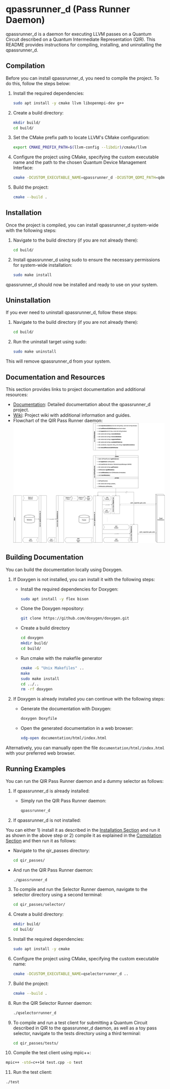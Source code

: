 # qpassrunner_d (Pass Runner Daemon)

qpassrunner_d is a daemon for executing LLVM passes on a Quantum Circuit described on a Quantum Intermediate Representation (QIR). This README provides instructions for compiling, installing, and uninstalling the qpassrunner_d.

## Compilation

Before you can install qpassrunner_d, you need to compile the project. To do this, follow the steps below:

1. Install the required dependencies:

   ```bash
   sudo apt install -y cmake llvm libopenmpi-dev g++
   ```

2. Create a build directory:
   ```bash
   mkdir build/
   cd build/
   ```

3. Set the CMake prefix path to locate LLVM's CMake configuration:
   ```bash
   export CMAKE_PREFIX_PATH=$(llvm-config --libdir)/cmake/llvm
   ```

4. Configure the project using CMake, specifying the custom executable name and the path to the chosen Quantum Device Management Interface:
   ```bash
   cmake -DCUSTOM_EXECUTABLE_NAME=qpassrunner_d -DCUSTOM_QDMI_PATH=qdmi ..
   ```

5. Build the project:
   ```bash
   cmake --build .
   ```

## Installation

Once the project is compiled, you can install qpassrunner_d system-wide with the following steps:

1. Navigate to the build directory (if you are not already there):
   ```bash
   cd build/
   ```

2. Install qpassrunner_d using sudo to ensure the necessary permissions for system-wide installation:
   ```bash
   sudo make install
   ```

qpassrunner_d should now be installed and ready to use on your system.

## Uninstallation

If you ever need to uninstall qpassrunner_d, follow these steps:

1. Navigate to the build directory (if you are not already there):
   ```bash
   cd build/
   ```

2. Run the uninstall target using sudo:
   ```bash
   sudo make uninstall
   ```

This will remove qpassrunner_d from your system.

## Documentation and Resources

This section provides links to project documentation and additional resources:

- [Documentation](https://lrz-qct-qis.gitlabpages.devweb.mwn.de/quantum_intermediate_representation/qir_passes/files.html): Detailed documentation about the qpassrunner_d project.
- [Wiki](https://gitlab-int.srv.lrz.de/lrz-qct-qis/quantum_intermediate_representation/qir_passes/-/wikis/home): Project wiki with additional information and guides.
- Flowchart of the QIR Pass Runner daemon: 
![Alt](flowcharts/flow.png)

## Building Documentation

You can build the documentation locally using Doxygen. 

1. If Doxygen is not installed, you can install it with the following steps:

   - Install the required dependencies for Doxygen:
     ```bash
     sudo apt install -y flex bison
     ```

   - Clone the Doxygen repository:
      ```bash
      git clone https://github.com/doxygen/doxygen.git
      ```
   
   - Create a build directory
      ```bash
      cd doxygen
      mkdir build/
      cd build/
      ```
   
   - Run cmake with the makefile generator
      ```bash
      cmake -G "Unix Makefiles" ..
      make
      sudo make install
      cd ../..
      rm -rf doxygen
      ```

2. If Doxygen is already installed you can continue with the following steps:

   - Generate the documentation with Doxygen:
      ```bash
      doxygen Doxyfile
      ```
   
   - Open the generated documentation in a web browser:
      ```bash
      xdg-open documentation/html/index.html
      ```

Alternatively, you can manually open the file `documentation/html/index.html` with your preferred web browser.

## Running Examples

You can run the QIR Pass Runner daemon and a dummy selector as follows:

1. If qpassrunner_d is already installed:

   - Simply run the QIR Pass Runner daemon:
     ```bash
     qpassrunner_d
     ```

2. If qpassrunner_d is not installed:

You can either 1) install it as described in the [Installation Section](#installation) and run it as shown in the above step or 2) compile it as explained in the [Compilation Section](#compilation) and then run it as follows:

   - Navigate to the qir_passes directory:
     ```bash
     cd qir_passes/
     ```

   - And run the QIR Pass Runner daemon:
     ```bash
     ./qpassrunner_d
     ```

3. To compile and run the Selector Runner daemon, navigate to the selector directory using a second terminal:
   ```bash
   cd qir_passes/selector/
   ```

4. Create a build directory:
   ```bash
   mkdir build/
   cd build/
   ```

5. Install the required dependencies:
   ```bash
   sudo apt install -y cmake
   ```

6. Configure the project using CMake, specifying the custom executable name:
   ```bash
   cmake -DCUSTOM_EXECUTABLE_NAME=qselectorrunner_d ..
   ```

7. Build the project:
   ```bash
   cmake --build .
   ```

8. Run the QIR Selector Runner daemon:
   ```bash
   ./qselectorrunner_d
   ```

9. To compile and run a test client for submitting a Quantum Circuit described in QIR to the qpassrunner_d daemon, as well as a toy pass selector, navigate to the tests directory using a third terminal:
   ```bash
   cd qir_passes/tests/
   ```

10. Compile the test client using mpic++:
   ```bash
   mpic++ -std=c++14 test.cpp -o test
   ```

11. Run the test client:
   ```bash
   ./test
   ```


